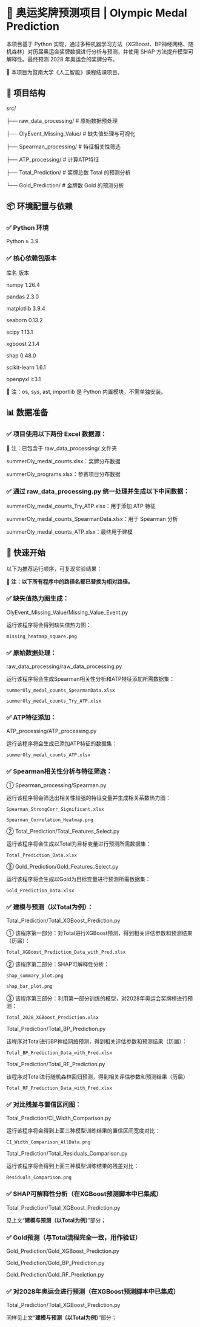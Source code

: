 # 🏅 奥运奖牌预测项目 | Olympic Medal Prediction

本项目基于 Python 实现，通过多种机器学习方法（XGBoost、BP神经网络、随机森林）对历届奥运会奖牌数据进行分析与预测，并使用 SHAP 方法提升模型可解释性。最终预测 2028 年奥运会的奖牌分布。

📌 本项目为暨南大学《人工智能》课程结课项目。

## 📁 项目结构

src/

├── raw_data_processing/         # 原始数据预处理

├── OlyEvent_Missing_Value/      # 缺失值处理与可视化

├── Spearman_processing/         # 特征相关性筛选

├── ATP_processing/              # 计算ATP特征

├── Total_Prediction/            # 奖牌总数 Total 的预测分析
 
└──  Gold_Prediction/            # 金牌数 Gold 的预测分析

## 📦 **环境配置与依赖**

### ✅ Python 环境

Python ≥ 3.9

### ✅ 核心依赖包版本

库名	版本

numpy	1.26.4

pandas	2.3.0

matplotlib	3.9.4

seaborn	0.13.2

scipy	1.13.1

xgboost	2.1.4

shap	0.48.0

scikit-learn	1.6.1

openpyxl	≥3.1

🔧 注：os, sys, ast, importlib 是 Python 内置模块，不需单独安装。

## 📊 数据准备

### ✅ 项目使用以下两份 Excel 数据源：

🔧 注：已包含于 raw_data_processing/ 文件夹

summerOly_medal_counts.xlsx：奖牌分布数据

summerOly_programs.xlsx：参赛项目分布数据

### ✅ 通过 raw_data_processing.py 统一处理并生成以下中间数据：

summerOly_medal_counts_Try_ATP.xlsx：用于添加 ATP 特征

summerOly_medal_counts_SpearmanData.xlsx：用于 Spearman 分析

summerOly_medal_counts_ATP.xlsx：最终用于建模

## 🚀 **快速开始**

以下为推荐运行顺序，可复现实验结果：

**🔧 注：以下所有程序中的路径名都已替换为相对路径。**


### ✅ 缺失值热力图生成： 

OlyEvent_Missing_Value/Missing_Value_Event.py

运行该程序将会得到缺失值热力图：

    missing_heatmap_square.png

### ✅ 原始数据处理： 

raw_data_processing/raw_data_processing.py

运行该程序将会生成Spearman相关性分析和ATP特征添加所需数据集：

    summerOly_medal_counts_SpearmanData.xlsx

    summerOly_medal_counts_Try_ATP.xlsx

### ✅ ATP特征添加：

ATP_processing/ATP_processing.py

运行该程序将会生成已添加ATP特征的数据集：

    summerOly_medal_counts_ATP.xlsx

### ✅ Spearman相关性分析与特征筛选： 

① Spearman_processing/Spearman.py

运行该程序将会筛选出相关性较强的特征变量并生成相关系数热力图：

    Spearman_StrongCorr_Significant.xlsx

    Spearman_Correlation_Heatmap.png

② Total_Prediction/Total_Features_Select.py

运行该程序将会生成以Total为目标变量进行预测所需数据集：

    Total_Prediction_Data.xlsx

③ Gold_Prediction/Gold_Features_Select.py

运行该程序将会生成以Gold为目标变量进行预测所需数据集：

    Gold_Prediction_Data.xlsx

### ✅ 建模与预测（以Total为例）：

Total_Prediction/Total_XGBoost_Prediction.py

① 该程序第一部分：对Total进行XGBoost预测，得到相关评估参数和预测结果（历届）：

    Total_XGBoost_Prediction_Data_with_Pred.xlsx

② 该程序第二部分：SHAP可解释性分析：

    shap_summary_plot.png

    shap_bar_plot.png

③ 该程序第三部分：利用第一部分训练的模型，对2028年奥运会奖牌榜进行预测：

    Total_2028_XGBoost_Prediction.xlsx

Total_Prediction/Total_BP_Prediction.py

该程序对Total进行BP神经网络预测，得到相关评估参数和预测结果（历届）：

    Total_BP_Prediction_Data_with_Pred.xlsx

Total_Prediction/Total_RF_Prediction.py

该程序对Total进行随机森林回归预测，得到相关评估参数和预测结果（历届）

    Total_RF_Prediction_Data_with_Pred.xlsx

### ✅ 对比残差与置信区间图：

Total_Prediction/CI_Width_Comparison.py

运行该程序将会得到上面三种模型训练结果的置信区间宽度对比：

    CI_Width_Comparison_AllData.png

Total_Prediction/Total_Residuals_Comparison.py

运行该程序将会得到上面三种模型训练结果的残差对比：

    Residuals_Comparison.png

### ✅ SHAP可解释性分析（在XGBoost预测脚本中已集成）

Total_Prediction/Total_XGBoost_Prediction.py

见上文“**建模与预测（以Total为例）**”部分；

### ✅ Gold预测（与Total流程完全一致，用作验证）

Gold_Prediction/Gold_XGBoost_Prediction.py

Gold_Prediction/Gold_BP_Prediction.py

Gold_Prediction/Gold_RF_Prediction.py

### ✅ 对2028年奥运会进行预测（在XGBoost预测脚本中已集成）

Total_Prediction/Total_XGBoost_Prediction.py

同样见上文“**建模与预测（以Total为例）**”部分；
